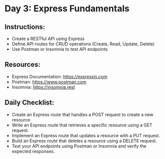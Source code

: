 # Day 3: Express Fundamentals

## Instructions:

- Create a RESTful API using Express
- Define API routes for CRUD operations (Create, Read, Update, Delete)
- Use Postman or Insomnia to test API endpoints

## Resources:

- Express Documentation: https://expressjs.com
- Postman: https://www.postman.com
- Insomnia: https://insomnia.rest

## Daily Checklist:

- Create an Express route that handles a POST request to create a new resource.
- Write an Express route that retrieves a specific resource using a GET request.
- Implement an Express route that updates a resource with a PUT request.
- Build an Express route that deletes a resource using a DELETE request.
- Test your API endpoints using Postman or Insomnia and verify the expected responses.
